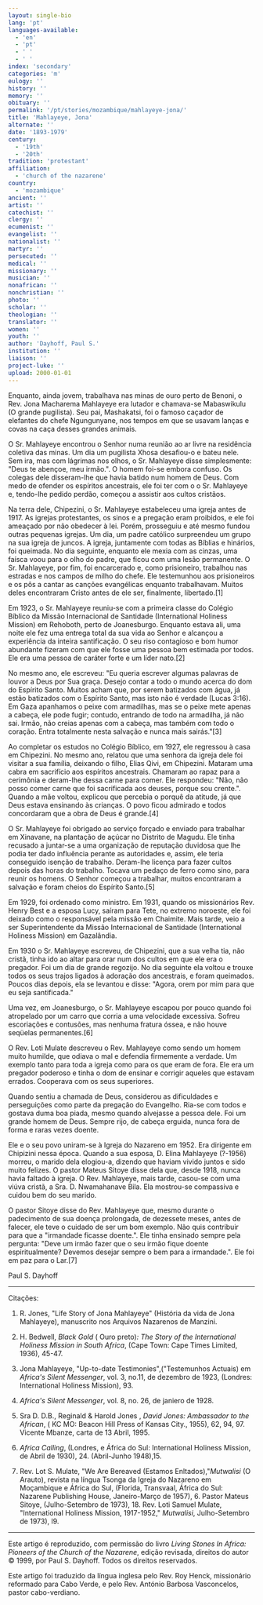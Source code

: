 ```yaml
---
layout: single-bio
lang: 'pt'
languages-available:
  - 'en'
  - 'pt'
  - ' '
  - ' '
index: 'secondary'
categories: 'm'
eulogy: ''
history: ''
memory: ''
obituary: ''
permalink: '/pt/stories/mozambique/mahlayeye-jona/'
title: 'Mahlayeye, Jona'
alternate: ''
date: '1893-1979'
century:
  - '19th'
  - '20th'
tradition: 'protestant'
affiliation:
  - 'church of the nazarene'
country:
  - 'mozambique'
ancient: ''
artist: ''
catechist: ''
clergy: ''
ecumenist: ''
evangelist: ''
nationalist: ''
martyr: ''
persecuted: ''
medical: ''
missionary: ''
musician: ''
nonafrican: ''
nonchristian: ''
photo: ''
scholar: ''
theologian: ''
translator: ''
women: ''
youth: ''
author: 'Dayhoff, Paul S.'
institution: ''
liaison: ''
project-luke: ''
upload: 2000-01-01
---
```



Enquanto, ainda jovem, trabalhava nas minas de ouro perto de Benoni, o Rev. Jona Macharema Mahlayeye era lutador e chamava-se Mabaswikulu (O grande pugilista). Seu pai, Mashakatsi, foi o famoso caçador de elefantes do chefe Ngungunyane, nos tempos em que se usavam lanças e covas na caça desses grandes animais.

O Sr. Mahlayeye encontrou o Senhor numa reunião ao ar livre na residência coletiva das minas. Um dia um pugilista Xhosa desafiou-o e bateu nele. Sem ira, mas com lágrimas nos olhos, o Sr. Mahlayeye disse simplesmente: "Deus te abençoe, meu irmão.". O homem foi-se embora confuso. Os colegas dele disseram-lhe que havia batido num homem de Deus. Com medo de ofender os espíritos ancestrais, ele foi ter com o o Sr. Mahlayeye e, tendo-lhe pedido perdão, começou a assistir aos cultos cristãos.

Na terra dele, Chipezini, o Sr. Mahlayeye estabeleceu uma igreja antes de 1917. As igrejas protestantes, os sinos e a pregação eram proibidos, e ele foi ameaçado por não obedecer à lei. Porém, prosseguiu e  até mesmo fundou outras pequenas igrejas. Um dia, um padre católico surpreendeu um grupo na sua igreja de juncos. A igreja, juntamente com todas as Bíblias e hinários, foi queimada. No dia seguinte, enquanto ele mexia com as cinzas, uma faísca voou para o olho do padre, que ficou com uma lesão permanente. O Sr. Mahlayeye, por fim, foi encarcerado e, como prisioneiro, trabalhou nas estradas e nos campos de milho do chefe. Ele testemunhou aos prisioneiros e os pôs a cantar as canções evangélicas enquanto trabalhavam. Muitos deles encontraram Cristo antes de ele ser, finalmente, libertado.[1]

Em 1923, o Sr. Mahlayeye reuniu-se com a primeira classe do Colégio Bíblico da Missão Internacional de Santidade (International Holiness Mission) em Rehoboth, perto de Joanesburgo. Enquanto estava ali, uma noite ele fez uma entrega total da sua vida ao Senhor e alcançou a experiência da inteira santificação. O seu riso contagioso e bom humor abundante fizeram com que ele fosse uma pessoa bem estimada por todos. Ele era uma pessoa de caráter forte e um líder nato.[2]

No mesmo ano, ele escreveu: "Eu queria escrever algumas palavras de louvor a Deus por Sua graça. Desejo contar a todo o mundo acerca do dom do Espírito Santo. Muitos acham que, por serem batizados com água, já estão batizados com o Espírito Santo, mas isto não é verdade (Lucas 3:16). Em Gaza apanhamos o peixe com armadilhas, mas se o peixe mete apenas a cabeça, ele pode fugir; contudo, entrando de todo na armadilha, já não sai. Irmão, não creias apenas com a cabeça, mas também com todo o coração. Entra totalmente nesta salvação e nunca mais sairás."[3]

Ao completar os estudos no Colégio Bíblico, em 1927, ele regressou à casa em Chipezini. No mesmo ano, relatou que uma senhora da igreja dele foi visitar a sua família, deixando o filho, Elias Qivi, em Chipezini. Mataram uma cabra em sacrifício aos espíritos ancestrais. Chamaram ao rapaz para a cerimônia e deram-lhe dessa carne para comer. Ele respondeu: "Não, não posso comer carne que foi sacrificada aos deuses, porque sou crente.". Quando a mãe voltou, explicou que percebia o porquê da atitude, já que Deus estava ensinando às crianças. O povo ficou admirado e todos concordaram que a obra de Deus é grande.[4]

O Sr. Mahlayeye foi obrigado ao serviço forçado e enviado para trabalhar em Xinavane, na plantação de açúcar no Distrito de Magudu. Ele tinha recusado a juntar-se a uma organização de reputação duvidosa que lhe podia ter dado influência perante as autoridades e, assim, ele teria conseguido isenção de trabalho. Deram-lhe licença para fazer cultos depois das horas do trabalho. Tocava um pedaço de ferro como sino, para reunir os homens. O Senhor começou a trabalhar, muitos encontraram a salvação e foram cheios do Espírito Santo.[5]

Em 1929, foi ordenado como ministro. Em 1931, quando os missionários Rev. Henry Best e a esposa Lucy, saíram para Tete, no extremo noroeste, ele foi deixado como o responsável pela missão em Chaimite. Mais tarde, veio a ser Superintendente da Missão Internacional de Santidade (International Holiness Mission) em Gazalândia.

Em 1930 o Sr. Mahlayeye escreveu, de Chipezini, que a sua velha tia, não cristã, tinha ido ao altar para orar num dos cultos em que ele era o pregador. Foi um dia de grande regozijo. No dia seguinte ela voltou e trouxe todos os seus trajos ligados à adoração dos ancestrais, e foram queimados. Poucos dias depois, ela se levantou e disse: "Agora, orem por mim para que eu seja santificada."

Uma vez, em Joanesburgo, o Sr. Mahlayeye escapou por pouco quando foi atropelado por um carro que corria a uma velocidade excessiva. Sofreu escoriações e contusões, mas nenhuma fratura óssea, e não houve seqüelas permanentes.[6]

O Rev. Loti Mulate descreveu o Rev. Mahlayeye como sendo um homem muito humilde, que odiava o mal e defendia firmemente a verdade. Um exemplo tanto para toda a igreja como para os que eram de fora. Ele era um pregador poderoso e tinha o dom de ensinar e corrigir aqueles que estavam errados. Cooperava com os seus superiores.

Quando sentiu a chamada de Deus, considerou as dificuldades e perseguições como parte da pregação do Evangelho. Ria-se com todos e gostava duma boa piada, mesmo quando alvejasse a pessoa dele. Foi um grande homem de Deus. Sempre rijo, de cabeça erguida, nunca fora de forma e raras vezes doente.

Ele e o seu povo uniram-se à Igreja do Nazareno em 1952. Era dirigente em Chipizini nessa época. Quando a sua esposa, D. Elina Mahlayeye (?-1956) morreu, o marido dela elogiou-a, dizendo que haviam vivido juntos e sido muito felizes. O pastor Mateus Sitoye disse dela que, desde 1918, nunca havia faltado à igreja. O Rev. Mahlayeye, mais tarde, casou-se com uma viúva cristã, a Sra. D. Nwamahanave Bila. Ela mostrou-se compassiva e cuidou bem do seu marido.

O pastor Sitoye disse do Rev. Mahlayeye que, mesmo durante o padecimento de sua doença prolongada, de dezessete meses, antes de falecer, ele teve o cuidado de ser um bom exemplo. Não quis contribuir para que a "irmandade ficasse doente.". Ele tinha ensinado sempre pela pergunta: "Deve um irmão fazer que o seu irmão fique doente espiritualmente? Devemos desejar sempre o bem para a irmandade.". Ele foi em paz para o Lar.[7]

Paul S. Dayhoff

---

Citações:

1. R. Jones, "Life Story of Jona Mahlayeye" (História da vida de Jona Mahlayeye), manuscrito nos Arquivos Nazarenos de Manzini.

2. H. Bedwell, *Black Gold* ( Ouro preto)*: The Story of the International Holiness Mission in South Africa*, (Cape Town: Cape Times Limited, 1936), 45-47.

3. Jona Mahlayeye, "Up-to-date Testimonies",("Testemunhos Actuais) em *Africa's Silent Messenger*, vol. 3, no.11, de dezembro de 1923, (Londres: International Holiness Mission), 93.

4. *Africa's Silent Messenger*, vol. 8, no. 26, de janiero de 1928.

5. Sra D. D.B., Reginald & Harold Jones , *David Jones: Ambassador to the African*, ( KC MO: Beacon Hill Press of Kansas City., 1955), 62, 94, 97. Vicente Mbanze, carta de 13 Abril, 1995.

6. *Africa Calling*, (Londres, e África do Sul: International Holiness Mission, de Abril de 1930), 24. (Abril-Junho 1948),15.

7. Rev. Lot S. Mulate, "We Are Bereaved (Estamos Enltados),"*Mutwalisi* (O Arauto), revista na língua Tsonga da Igreja do Nazareno em Moçambique e África do Sul, (Florida, Transvaal, África do Sul: Nazarene Publishing House, Janeiro-Março de 1957), 6. Pastor Mateus Sitoye, (Julho-Setembro de 1973), 18. Rev. Loti Samuel Mulate, "International Holiness Mission, 1917-1952," *Mutwalisi*, Julho-Setembro de 1973), l9.

---

Este artigo é reproduzido, com permissão do livro *Living Stones In Africa: Pioneers of the Church of the Nazarene*, edição revisada, direitos do autor © 1999, por Paul S. Dayhoff.  Todos os direitos reservados.

Este artigo foi traduzido da língua inglesa pelo Rev. Roy Henck, missionário reformado para Cabo Verde, e pelo Rev. António Barbosa Vasconcelos, pastor cabo-verdiano.